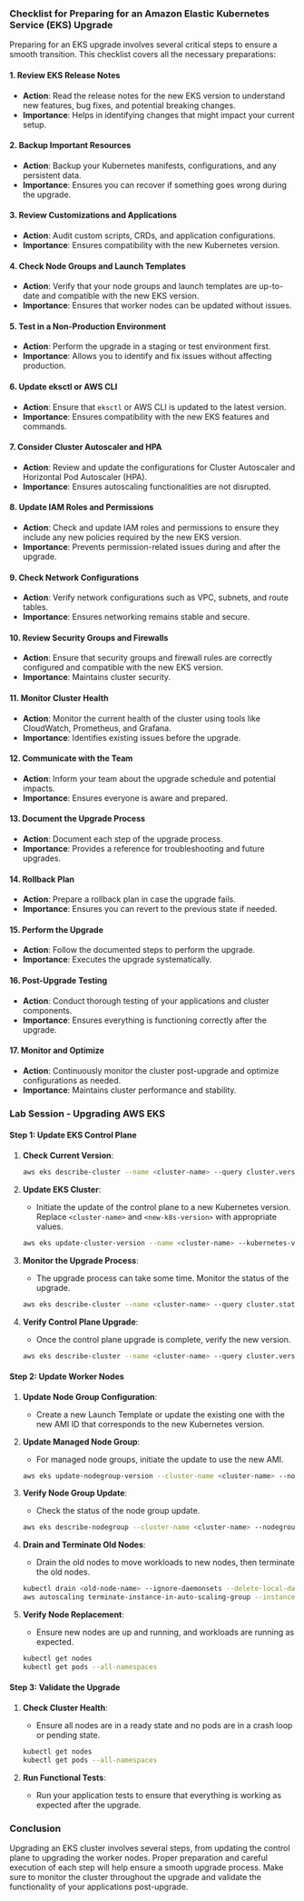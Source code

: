 ### Checklist for Preparing for an Amazon Elastic Kubernetes Service (EKS) Upgrade

Preparing for an EKS upgrade involves several critical steps to ensure a smooth transition. This checklist covers all the necessary preparations:

#### 1. Review EKS Release Notes
- **Action**: Read the release notes for the new EKS version to understand new features, bug fixes, and potential breaking changes.
- **Importance**: Helps in identifying changes that might impact your current setup.

#### 2. Backup Important Resources
- **Action**: Backup your Kubernetes manifests, configurations, and any persistent data.
- **Importance**: Ensures you can recover if something goes wrong during the upgrade.

#### 3. Review Customizations and Applications
- **Action**: Audit custom scripts, CRDs, and application configurations.
- **Importance**: Ensures compatibility with the new Kubernetes version.

#### 4. Check Node Groups and Launch Templates
- **Action**: Verify that your node groups and launch templates are up-to-date and compatible with the new EKS version.
- **Importance**: Ensures that worker nodes can be updated without issues.

#### 5. Test in a Non-Production Environment
- **Action**: Perform the upgrade in a staging or test environment first.
- **Importance**: Allows you to identify and fix issues without affecting production.

#### 6. Update eksctl or AWS CLI
- **Action**: Ensure that `eksctl` or AWS CLI is updated to the latest version.
- **Importance**: Ensures compatibility with the new EKS features and commands.

#### 7. Consider Cluster Autoscaler and HPA
- **Action**: Review and update the configurations for Cluster Autoscaler and Horizontal Pod Autoscaler (HPA).
- **Importance**: Ensures autoscaling functionalities are not disrupted.

#### 8. Update IAM Roles and Permissions
- **Action**: Check and update IAM roles and permissions to ensure they include any new policies required by the new EKS version.
- **Importance**: Prevents permission-related issues during and after the upgrade.

#### 9. Check Network Configurations
- **Action**: Verify network configurations such as VPC, subnets, and route tables.
- **Importance**: Ensures networking remains stable and secure.

#### 10. Review Security Groups and Firewalls
- **Action**: Ensure that security groups and firewall rules are correctly configured and compatible with the new EKS version.
- **Importance**: Maintains cluster security.

#### 11. Monitor Cluster Health
- **Action**: Monitor the current health of the cluster using tools like CloudWatch, Prometheus, and Grafana.
- **Importance**: Identifies existing issues before the upgrade.

#### 12. Communicate with the Team
- **Action**: Inform your team about the upgrade schedule and potential impacts.
- **Importance**: Ensures everyone is aware and prepared.

#### 13. Document the Upgrade Process
- **Action**: Document each step of the upgrade process.
- **Importance**: Provides a reference for troubleshooting and future upgrades.

#### 14. Rollback Plan
- **Action**: Prepare a rollback plan in case the upgrade fails.
- **Importance**: Ensures you can revert to the previous state if needed.

#### 15. Perform the Upgrade
- **Action**: Follow the documented steps to perform the upgrade.
- **Importance**: Executes the upgrade systematically.

#### 16. Post-Upgrade Testing
- **Action**: Conduct thorough testing of your applications and cluster components.
- **Importance**: Ensures everything is functioning correctly after the upgrade.

#### 17. Monitor and Optimize
- **Action**: Continuously monitor the cluster post-upgrade and optimize configurations as needed.
- **Importance**: Maintains cluster performance and stability.

### Lab Session - Upgrading AWS EKS

#### Step 1: Update EKS Control Plane

1. **Check Current Version**:
   ```bash
   aws eks describe-cluster --name <cluster-name> --query cluster.version --output text
   ```

2. **Update EKS Cluster**:
   - Initiate the update of the control plane to a new Kubernetes version. Replace `<cluster-name>` and `<new-k8s-version>` with appropriate values.

   ```bash
   aws eks update-cluster-version --name <cluster-name> --kubernetes-version <new-k8s-version>
   ```

3. **Monitor the Upgrade Process**:
   - The upgrade process can take some time. Monitor the status of the upgrade.

   ```bash
   aws eks describe-cluster --name <cluster-name> --query cluster.status --output text
   ```

4. **Verify Control Plane Upgrade**:
   - Once the control plane upgrade is complete, verify the new version.

   ```bash
   aws eks describe-cluster --name <cluster-name> --query cluster.version --output text
   ```

#### Step 2: Update Worker Nodes

1. **Update Node Group Configuration**:
   - Create a new Launch Template or update the existing one with the new AMI ID that corresponds to the new Kubernetes version.

2. **Update Managed Node Group**:
   - For managed node groups, initiate the update to use the new AMI.

   ```bash
   aws eks update-nodegroup-version --cluster-name <cluster-name> --nodegroup-name <nodegroup-name> --release-version <new-eks-release-version>
   ```

3. **Verify Node Group Update**:
   - Check the status of the node group update.

   ```bash
   aws eks describe-nodegroup --cluster-name <cluster-name> --nodegroup-name <nodegroup-name> --query updateStatus --output text
   ```

4. **Drain and Terminate Old Nodes**:
   - Drain the old nodes to move workloads to new nodes, then terminate the old nodes.

   ```bash
   kubectl drain <old-node-name> --ignore-daemonsets --delete-local-data
   aws autoscaling terminate-instance-in-auto-scaling-group --instance-id <instance-id> --should-decrement-desired-capacity
   ```

5. **Verify Node Replacement**:
   - Ensure new nodes are up and running, and workloads are running as expected.

   ```bash
   kubectl get nodes
   kubectl get pods --all-namespaces
   ```

#### Step 3: Validate the Upgrade

1. **Check Cluster Health**:
   - Ensure all nodes are in a ready state and no pods are in a crash loop or pending state.

   ```bash
   kubectl get nodes
   kubectl get pods --all-namespaces
   ```

2. **Run Functional Tests**:
   - Run your application tests to ensure that everything is working as expected after the upgrade.

### Conclusion

Upgrading an EKS cluster involves several steps, from updating the control plane to upgrading the worker nodes. Proper preparation and careful execution of each step will help ensure a smooth upgrade process. Make sure to monitor the cluster throughout the upgrade and validate the functionality of your applications post-upgrade.
